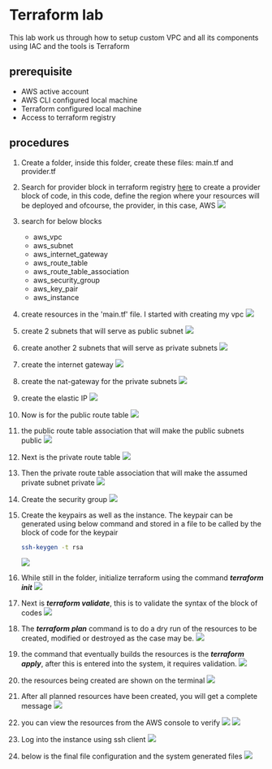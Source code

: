 # Terraform lab

This lab work us through how to setup custom VPC and all its components using IAC and the tools is Terraform
## prerequisite
-   AWS active account
-   AWS CLI configured local machine 
-   Terraform configured local machine
-   Access to terraform registry

## procedures
1. Create a folder, inside this folder, create these files: main.tf and provider.tf 
2. Search for provider block in terraform registry [here](https://registry.terraform.io/providers/hashicorp/aws/latest/docs) to create a provider block of code, in this code, define the region where your resources will be deployed and ofcourse, the provider, in this case, AWS 
![](/img/01-provider.png)
3. search for below blocks
    - aws_vpc
    - aws_subnet
    - aws_internet_gateway
    - aws_route_table
    - aws_route_table_association
    - aws_security_group
    - aws_key_pair
    - aws_instance

4. create resources in the 'main.tf' file. I started with creating my vpc
![](/img/02.vpc.png)
5. create 2 subnets that will serve as public subnet
![](/img/03-2pub-sub.png)
6. create another 2 subnets that will serve as private subnets
![](/img/04-2pri-sub.png)
7. create the internet gateway
![](/img/05-igw.png)
8. create the nat-gateway for the private subnets
![](/img/06-natgw.png)
9. create the elastic IP
![](/img/07-eip.png)
10. Now is for the public route table
![](/img/08-pub-rt.png)
11. the public route table association that will make the public subnets public 
![](/img/09-pub-rt-asso.png)
12. Next is the private route table 
![](/img/10-pri-rt.png)
13. Then the private route table association that will make the assumed private subnet private
![](/img/11-pri-rt-asso.png)
14. Create the security group
![](/img/12-sg.png)
15. Create the keypairs as well as the instance. The keypair can be generated using below command and stored in a file to be called by the block of code for the keypair 
    ```bash
    ssh-keygen -t rsa
    ```
    ![](/img/13-key-inst.png)
16. While still in the folder, initialize terraform using the command 
*__terraform init__*
![](/img/14-init.png)
17. Next is *__terraform validate__*, this is to validate the syntax of the block of codes
![](/img/15validate.png)
18. The *__terraform plan__* command is to do a dry run of the resources to be created, modified or destroyed as the case may be.
![](/img/16plan.png)
19. the command that eventually builds the resources is the *__terraform apply__*, after this is entered into the system, it requires validation.
![](/img/17apply-yes.png)
20. the resources being created are shown on the terminal
![](/img/18-starts.png)
21. After all planned resources have been created, you will get a complete message 
![](/img/19completed.png)
22. you can view the resources from the AWS console to verify
![](/img/20-vpc-pri-sub.png)
![](/img/21vpc-pub-sub.png)
23. Log into the instance using ssh client 
![](/img/23sshinto.png)
24. below is the final file configuration and the system generated files 
![](/img/24.png) 